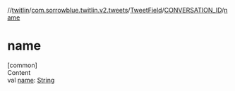//[twitlin](../../../index.md)/[com.sorrowblue.twitlin.v2.tweets](../../index.md)/[TweetField](../index.md)/[CONVERSATION_ID](index.md)/[name](name.md)



# name  
[common]  
Content  
val [name](name.md): [String](https://kotlinlang.org/api/latest/jvm/stdlib/kotlin/-string/index.html)  




